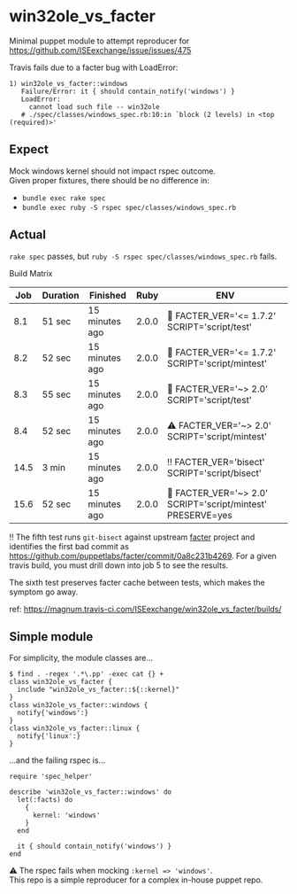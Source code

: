win32ole_vs_facter
==================

Minimal puppet module to attempt reproducer for
https://github.com/ISEexchange/issue/issues/475

Travis fails due to a facter bug with LoadError:

```
1) win32ole_vs_facter::windows
   Failure/Error: it { should contain_notify('windows') }
   LoadError:
     cannot load such file -- win32ole
   # ./spec/classes/windows_spec.rb:10:in `block (2 levels) in <top (required)>'
```

Expect
------

Mock windows kernel should not impact rspec outcome.<br />
Given proper fixtures, there should be no difference in:

* `bundle exec rake spec`
* `bundle exec ruby -S rspec spec/classes/windows_spec.rb`

Actual
------

`rake spec` passes, but `ruby -S rspec spec/classes/windows_spec.rb` fails.

Build Matrix

| Job | Duration | Finished       | Ruby  | ENV                                                             |
|-----|----------|----------------|-------|-----------------------------------------------------------------|
|8.1  | 51 sec   | 15 minutes ago | 2.0.0 | :checkered_flag: FACTER_VER='<= 1.7.2' SCRIPT='script/test'     |
|8.2  | 52 sec   | 15 minutes ago | 2.0.0 | :checkered_flag: FACTER_VER='<= 1.7.2' SCRIPT='script/mintest'  |
|8.3  | 55 sec   | 15 minutes ago | 2.0.0 | :checkered_flag: FACTER_VER='~> 2.0' SCRIPT='script/test'       |
|8.4  | 52 sec   | 15 minutes ago | 2.0.0 | :warning: FACTER_VER='~> 2.0' SCRIPT='script/mintest'           |
|14.5 | 3 min    | 15 minutes ago | 2.0.0 | :bangbang: FACTER_VER='bisect' SCRIPT='script/bisect'           |
|15.6 | 52 sec   | 15 minutes ago | 2.0.0 | :checkered_flag: FACTER_VER='~> 2.0' SCRIPT='script/mintest' PRESERVE=yes |

:bangbang: The fifth test runs `git-bisect` against upstream
[facter](https://github.com/puppetlabs/facter) project and
identifies the first bad commit as
https://github.com/puppetlabs/facter/commit/0a8c231b4269.
For a given travis build, you must drill down into job 5
to see the results.

The sixth test preserves facter cache between tests,
which makes the symptom go away.

ref: https://magnum.travis-ci.com/ISEexchange/win32ole_vs_facter/builds/


Simple module
-------------

For simplicity, the module classes are...

```
$ find . -regex '.*\.pp' -exec cat {} +
class win32ole_vs_facter {
  include "win32ole_vs_facter::${::kernel}"
}
class win32ole_vs_facter::windows {
  notify{'windows':}
}
class win32ole_vs_facter::linux {
  notify{'linux':}
}
```

...and the failing rspec is...

```
require 'spec_helper'

describe 'win32ole_vs_facter::windows' do
  let(:facts) do
    {
      kernel: 'windows'
    }
  end

  it { should contain_notify('windows') }
end
```

:warning: The rspec fails when mocking `:kernel => 'windows'`.<br />
This repo is a simple reproducer for a complex in-house puppet repo.
